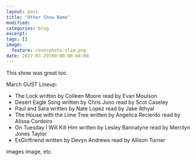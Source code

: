 ```yaml
---
layout: post
title: "Other Show Name"
modified:
categories: blog
excerpt:
tags: []
image:
  feature: coverphoto-slim.png
date: 2017-03-29T00:00:00-04:00
---
```


This show was great too.

March GUST Lineup: 

* The Lock	written by	Colleen Moore	read by	Evan Moulson
* Desert Eagle Song	written by	Chris Juno	read by	Scot Caseley
* Paul and Sara	written by	Nate Lopez	read by	Jake Athyal
* The House with the Lime Tree	written by	Angelica Recierdo	read by	Alissa Cordeiro
* On Tuesday I Will Kill Him	written by	Lesley Bannatyne	read by	Merrilyn Jones Taylor
* ExGirlfriend	written by	Devyn Andrews	read by	Allison Turner

images image, etc.
